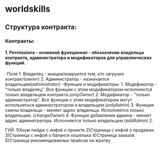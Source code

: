 # worldskills
## Структура контракта:
### Контракты:
#### 1. Permissions - основной функционал - обозначение владельца контракта, администратора и модификаторов для управленческих функций.
  -Поля
    1. Владелец - инициализируется тем, кто загрузил контракт(*owner*)
    2. Администратор - назначается владельцем(*administrator*)
  -Функции и модификаторы:
    1. Модификатор - "только владелец". Все функции с этим модификатором исполняются только владельцем контракта.(*onlyOwner*)
    2. Модификатор - "только администратор". Все функции с этим модификатором могут испольняться администратором и владельцем.(*onlyAdmin*)
    3. Функция смены владельца - меняет адрес владельца. Исполняется только владельцем. (*changeOwner*)
    4. Функция добавления админа - меняет адрес админитратора. Исполняется только владельцем (*addAdmin*)
 2.

ГУЙ:
1)Хоум пейдж с инфой о проекте
2)Страница с инфой о продажах
3)Страница с инфой о балансе кошелька
4)Страница заказов
5)Страница рекомендованных прайсов на жратву








